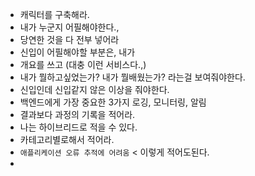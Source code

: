 
- 캐릭터를 구축해라.
- 내가 누군지 어필해야한다.,
- 당연한 것을 다 전부 넣어라
- 신입이 어필해야할 부분은, 내가 
- 개요를 쓰고 (대충 이런 서비스다.,)
- 내가 뭘하고싶었는가? 내가 뭘배웠는가? 라는걸 보여줘야한다.
- 신입인데 신입같지 않은 이상을 줘야한다.
- 백엔드에게 가장 중요한 3가지 로깅, 모니터링, 알림
- 결과보다 과정의 기록을 적어라.
- 나는 하이브리드로 적을 수 있다.
- 카테고리별로해서 적어라.
- `애플리케이션 오류 추적에 어려움` < 이렇게 적어도된다.
- 